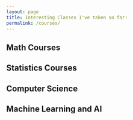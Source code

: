 ```yaml
---
layout: page
title: Interesting Classes I've taken so far!
permalink: /courses/
---
```


## Math Courses

## Statistics Courses

## Computer Science

## Machine Learning and AI